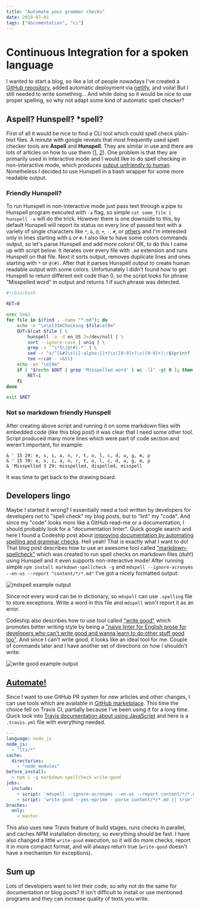 ```yaml
---
title: "Automate your grammar checks"
date: 2018-07-01
tags: ["documentation", "ci"]
---
```


# Continuous Integration for a spoken language

I wanted to start a blog, so like a lot of people nowadays I've created a [GitHub repository](https://github.com/paulfantom/pawel.krupa.net.pl), added automatic deployment via [netlify](https://www.netlify.com/blog/2016/09/29/a-step-by-step-guide-deploying-on-netlify/), and voila! But I still needed to write something... And while doing so it would be nice to use proper spelling, so why not adapt some kind of automatic spell checker?

## Aspell? Hunspell? *spell?

First of all it would be nice to find a CLI tool which could spell check plain-text files. A minute with google reveals that most frequently used spell checker tools are **Aspell** and **Hunspell**. They are similar in use and there are lots of articles on how to use them ([1](https://opensource.com/article/18/2/how-check-spelling-linux-command-line-aspell), [2](https://alexwlchan.net/2016/09/please-use-aspell/)). One problem is that they are primarily used in interactive mode and I would like to do spell checking in non-interactive mode, which produces [output unfriendly to human](https://github.com/hunspell/hunspell/blob/master/docs/hunspell.1.md#pipe-mode). Nonetheless I decided to use Hunspell in a bash wrapper for some more readable output.

### Friendly Hunspell?

To run Hunspell in non-interactive mode just pass text through a pipe to Hunspell program executed with `-a` flag, so simple `cat some_file | hunspell -a` will do the trick. However there is one downside to this, by default Hunspell will report its status on every line of passed text with a variety of single characters like `*`, `&`, `@`, `+`, `-`, `#`, or [others](https://github.com/hunspell/hunspell/blob/master/docs/hunspell.1.md#pipe-mode) and I'm interested only in lines starting with `&` or `#`. I also like to have some colors commands output, so let's parse Hunspell and add more colors!
OK, to do this I came up with script below. It iterates over every file with `.md` extension and runs Hunspell on that file. Next it sorts output, removes duplicate lines and ones starting with `*` or `@(#)`. After that it parses Hunspell output to create human readable output with some colors. Unfortunately I didn't found how to get Hunspell to return different exit code than 0, so the script looks for phrase "Misspelled word" in output and returns 1 if such phrase was detected.

```bash
#!/bin/bash

RET=0

exec 5>&1
for file in $(find . -name "*.md"); do
    echo -e "\n\e[33mChecking $file\e[0m"
    OUT=$(cat $file | \
        hunspell -a -d en_US 2>/dev/null | \
        sort --ignore-case | uniq | \
        grep -v '^\*$\|@(#).*' | \
        sed -r "s/^[&#]\s([[:alpha:]]+)\s([0-9]+)\s([0-9]+):/$(printf '\033[0m')Misspelled word $(printf '\033[31m\033[1m')\1$(printf '\033[0m') in line \2 position \3, possible alternatives:$(printf '\033[36m')/g" | \
        tee >(cat - >&5))
    echo -en "\e[0m"
    if [ "$(echo $OUT | grep 'Misspelled word' | wc -l)" -gt 0 ]; then
        RET=1
    fi
done

exit $RET
```

### Not so markdown friendly Hunspell

After creating above script and running it on some markdown files with embedded code (like this blog post) it was clear that I need some other tool. Script produced many more lines which were part of code section and weren't important, for example:
```
& ' 15 29: e, s, i, a, n, r, t, o, l, c, d, u, g, m, p
& ' 15 70: e, s, i, a, n, r, t, o, l, c, d, u, g, m, p
& 'Misspelled 3 29: misspelled, dispelled, misspell
```
It was time to get back to the drawing board.

## Developers lingo

Maybe I started it wrong? I essentially need a tool written by developers for developers not to "spell check" my blog posts, but to "lint" my "code". And since my "code" looks more like a GitHub read-me or a documentation, I should probably look for a "documentation linter". Quick google search and here I found a Codeship post about [improving documentation by automating spelling and grammar checks](https://blog.codeship.com/improve-documentation-by-automating-spelling-and-grammar-checks/). Hell yeah! That is exactly what I want to do! That blog post describes how to use an awesome tool called ["markdown-spellcheck"](https://www.npmjs.com/package/markdown-spellcheck) which was created to run spell checks on markdown files (duh!) using Hunspell and it even supports non-interactive mode! After running simple `npm install markdown-spellcheck -g` and `mdspell --ignore-acronyms --en-us --report "content/*/*.md"` I've got a nicely formatted output:

![mdspell example output](/images/20180701-mdspell-example.png)

Since not every word can be in dictionary, so `mdspell` can use `.spelling` file to store exceptions. Write a word in this file and `mdspell` won't report it as an error.

Codeship also describes how to use tool called ["write good"](https://www.npmjs.com/package/write-good) which promotes better writing style by being a ["naive linter for English prose for developers who can't write good and wanna learn to do other stuff good too"](https://github.com/btford/write-good#write-good-). And since I can't write good, it looks like an ideal tool for me. Couple of commands later and I have another set of directions on how I shouldn't write:

![write good example output](/images/20180701-write-good-example.png)

## [Automate!](https://memegenerator.net/img/instances/65228817/automate.jpg)

Since I want to use GitHub PR system for new articles and other changes, I can use tools which are available in [GitHub marketplace](https://github.com/marketplace). This time the choice fell on Travis CI, partially because I've been using it for a long time. Quick look into [Travis documentation about using JavaScript](https://docs.travis-ci.com/user/languages/javascript-with-nodejs/) and here is a `.travis.yml` file with everything needed.

```yaml
---
language: node_js
node_js:
  - "lts/*"
cache:
  directories:
    - "node_modules"
before_install:
  - npm i -g markdown-spellcheck write-good
jobs:
  include:
    - script: 'mdspell --ignore-acronyms --en-us --report content/*/*.md'
    - script: 'write-good --yes-eprime --parse content/*/*.md || true'
braches:
  only:
    - master
```

This also uses new Travis feature of build stages, runs checks in parallel, and caches NPM installation directory, so everything should be fast. I have also changed a little `write-good` execution, so it will do more checks, report it in more compact format, and will always return true (`write-good` doesn't have a mechanism for exceptions).

## Sum up

Lots of developers want to lint their code, so why not do the same for documentation or blog posts? It isn't difficult to install or use mentioned programs and they can increase quality of texts you write. 
